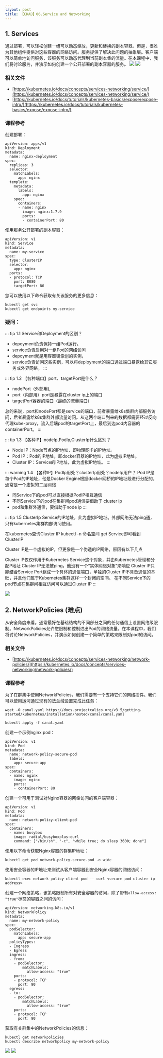 ```yaml
---
layout: post
title: 【CKAD】06.Service and Networking
---
```



## 1. Services

通过部署，可以轻松创建一组可以动态缩放，更新和替换的副本容器。但是，很难为其他组件提供对这些容器的网络访问。服务提供了解决此问题的抽象层。客户端可以简单地访问服务，该服务可以动态代理到当前副本集的流量。在本课程中，我们将讨论服务，并演示如何创建一个公开部署的副本容器的服务。
![](/docs/images/2020-09-14-09-01-00.png)
![](/docs/images/2020-09-14-09-01-29.png)

### 相关文件

* [https://kubernetes.io/docs/concepts/services-networking/service/](https://kubernetes.io/docs/concepts/services-networking/service/)
* [https://kubernetes.io/docs/tutorials/kubernetes-basics/expose/expose-intro/](https://kubernetes.io/docs/tutorials/kubernetes-basics/expose/expose-intro/)

### 课程参考

创建部署：

```
apiVersion: apps/v1
kind: Deployment
metadata:
  name: nginx-deployment
spec:
  replicas: 3
  selector:
    matchLabels:
      app: nginx
  template:
    metadata:
      labels:
        app: nginx
    spec:
      containers:
      - name: nginx
        image: nginx:1.7.9
        ports:
        - containerPort: 80
```

使用服务公开部署的副本容器：

```
apiVersion: v1
kind: Service
metadata:
  name: my-service
spec:
  type: ClusterIP
  selector:
    app: nginx
  ports:
  - protocol: TCP
    port: 8080
    targetPort: 80
```

您可以使用以下命令获取有关该服务的更多信息：

```
kubectl get svc
kubectl get endpoints my-service
```

### 疑问：

::: tip 1.1 Service和Deployment的区别？
- depoyment负责保持一组Pod运行。
- service负责启用对一组Pod的网络访问
- depoyment就是用容器镜像创的实例， 
- service负责访问这些实例，可以将deployment的端口通过端口暴露给其它服务或外界网络。
:::

::: tip 1.2 【各种端口】port、targetPort是什么？
- nodePort（外部用),
- port（内部用）port是暴露在cluster ip上的端口
- targetPort容器的端口（最终的流量端口）

总的来说，port和nodePort都是service的端口，前者暴露给k8s集群内部服务访问，后者暴露给k8s集群外部流量访问。从这两个端口到来的数据都需要经过反向代理kube-proxy，流入后端pod的targetPort上，最后到达pod内容器的containerPort。
:::


::: tip 1.3 【各种IP】nodeIp,PodIp,ClusterIp什么区别？
- Node IP：Node节点的IP地址，即物理网卡的IP地址。
- Pod IP：Pod的IP地址，即docker容器的IP地址，此为虚拟IP地址。
- Cluster IP：Service的IP地址，此为虚拟IP地址。
:::

::: warning 1.4 【各种IP】PodIp用处？clusterIp用处？nodeIp用户？
Pod IP是每个Pod的IP地址，他是Docker Engine根据docker网桥的IP地址段进行分配的，通常是一个虚拟的二层网络

- 同Service下的pod可以直接根据PodIP相互通信
- 不同Service下的pod在集群间pod通信要借助于 cluster ip
- pod和集群外通信，要借助于node ip
:::


::: tip 1.5 ClusterIp
Service的IP地址，此为虚拟IP地址。外部网络无法ping通，只有kubernetes集群内部访问使用。

在kubernetes查询Cluster IP
kubectl -n 命名空间 get Service即可看到ClusterIP

Cluster IP是一个虚拟的IP，但更像是一个伪造的IP网络，原因有以下几点

Cluster IP仅仅作用于Kubernetes Service这个对象，并由Kubernetes管理和分配P地址
Cluster IP无法被ping，他没有一个“实体网络对象”来响应
Cluster IP只能结合Service Port组成一个具体的通信端口，单独的Cluster IP不具备通信的基础，并且他们属于Kubernetes集群这样一个封闭的空间。
在不同Service下的pod节点在集群间相互访问可以通过Cluster IP
:::

![](/docs/images/2020-09-14-09-38-21.png)


## 2. NetworkPolicies (难点)
从安全角度来看，通常最好在基础结构的不同部分之间的任何通信上设置网络级限制。NetworkPolicies允许您限制和控制进出Pod的网络流量。在本课程中，我们将讨论NetworkPolicies，并演示如何创建一个简单的策略来限制对pod的访问。

### 相关文件

* [https://kubernetes.io/docs/concepts/services-networking/network-policies/](https://kubernetes.io/docs/concepts/services-networking/network-policies/)

### 课程参考

为了在群集中使用NetworkPolicies，我们需要有一个支持它们的网络插件。我们可以使用运河通过现有的法兰绒设置完成此任务：

```
wget -O canal.yaml https://docs.projectcalico.org/v3.5/getting-started/kubernetes/installation/hosted/canal/canal.yaml

kubectl apply -f canal.yaml
```

创建一个示例nginx pod：

```
apiVersion: v1
kind: Pod
metadata:
  name: network-policy-secure-pod
  labels:
    app: secure-app
spec:
  containers:
  - name: nginx
    image: nginx
    ports:
    - containerPort: 80
```

创建一个可用于测试对Nginx容器的网络访问的客户端容器：

```
apiVersion: v1
kind: Pod
metadata:
  name: network-policy-client-pod
spec:
  containers:
  - name: busybox
    image: radial/busyboxplus:curl
    command: ["/bin/sh", "-c", "while true; do sleep 3600; done"]
```

使用以下命令获取Nginx容器的群集IP地址：

```
kubectl get pod network-policy-secure-pod -o wide
```

使用安全容器的IP地址来测试从客户端容器到安全Nginx容器的网络访问：

```
kubectl exec network-policy-client-pod -- curl <secure pod cluster ip address>
```

创建一个网络策略，该策略限制所有对安全容器的访问，除了带有`allow-access: "true"`标签的容器之间的访问：

```
apiVersion: networking.k8s.io/v1
kind: NetworkPolicy
metadata:
  name: my-network-policy
spec:
  podSelector:
    matchLabels:
      app: secure-app
  policyTypes:
  - Ingress
  - Egress
  ingress:
  - from:
    - podSelector:
        matchLabels:
          allow-access: "true"
    ports:
    - protocol: TCP
      port: 80
  egress:
  - to:
    - podSelector:
        matchLabels:
          allow-access: "true"
    ports:
    - protocol: TCP
      port: 80
```

获取有关群集中的NetworkPolicies的信息：

```
kubectl get networkpolicies
kubectl describe networkpolicy my-network-policy
```
![](/docs/images/2020-09-14-14-10-43.png)
![](/docs/images/2020-09-14-14-12-39.png)
